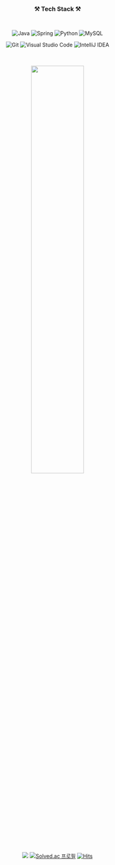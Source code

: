 <div align=center>

### ⚒️ Tech Stack ⚒️

<br>

![Java](https://img.shields.io/badge/java-%23ED8B00.svg?style=for-the-badge&logo=java&logoColor=white)
![Spring](https://img.shields.io/badge/spring-6DB33F.svg?style=for-the-badge&logo=spring&logoColor=white)
![Python](https://img.shields.io/badge/python-3776AB?style=for-the-badge&logo=python&logoColor=ffdd54)
![MySQL](https://img.shields.io/badge/mysql-4479A1.svg?style=for-the-badge&logo=mysql&logoColor=white)

![Git](https://img.shields.io/badge/git-%23F05033.svg?style=for-the-badge&logo=git&logoColor=white)
![Visual Studio Code](https://img.shields.io/badge/Visual%20Studio%20Code-0078d7.svg?style=for-the-badge&logo=visual-studio-code&logoColor=white)
![IntelliJ IDEA](https://img.shields.io/badge/IntelliJIDEA-000000.svg?style=for-the-badge&logo=intellij-idea&logoColor=white)

</div>

<br>
<br>

<div align=center>
	<a href="https://github-readme-stats.vercel.app/api?username=jiwonss&show_icons=true">
	  <img align="center" width="53%" src="https://github-readme-stats.vercel.app/api?username=jiwonss&show_icons=true" />
	</a>
</div>

<br>
<br>


<div align=center>

<a href="https://jiwonss.tistory.com/" target="_blank"><img src="https://img.shields.io/static/v1?label=blog&message=Tistory&color=blue"/></a>
[![Solved.ac 프로필](http://mazassumnida.wtf/api/mini/generate_badge?boj=sjs3326)](https://solved.ac/sjs3326)
[![Hits](https://hits.seeyoufarm.com/api/count/incr/badge.svg?url=https%3A%2F%2Fgithub.com%2Fjiwonss&count_bg=%23008CB8&title_bg=%23555555&icon=&icon_color=%23E7E7E7&title=hits&edge_flat=false)](https://hits.seeyoufarm.com)	

</div>
